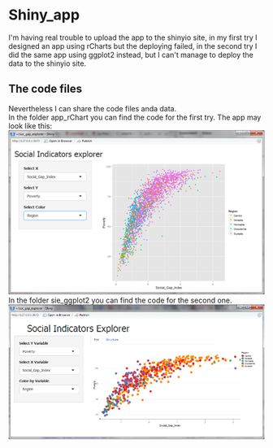 # Shiny_app  
I'm having real trouble to upload the app to the shinyio site, in my first try I designed an app using rCharts but the deploying  failed, in the second try I did the same app using ggplot2 instead, but I can't manage to deploy the data to the shinyio site.  
## The code files  
Nevertheless I can share the code files anda data.  
In the folder app_rChart you can find the code for the first try. 
The app may look like this:  
![sie_ggplot2](figures/sie_ggplot2.png)  
In the folder sie_ggplot2 you can find the code for the second one.  
![sie_rCharts](figures/sie_rCharts.png) 
